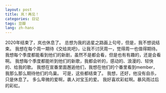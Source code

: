 ```yaml
---
layout: post
title: 岚！再见！
categories: 日记
tags: 豆瓣
lang: zh-hans
---
```

2020年结束了，岚也休息了。
总想为我的追星之路画上句号，但是，我不想说结束。
我想在每个周一期待《交给岚吧》，让我不讨厌周一，觉得周一也值得期待。
我想每个季度都能看到他们的新剧，虽然不是都会看，但是也有有趣的，还是会看啊。
我想每个季度都能听到他们的新歌，我都会听的，感动的、浪漫的、轻快的、给我的歌。
我想在宣番里面邂逅他们，我想在他们的个番里看到member，我那么那么期待他们的鸟巢。
可是，这些都结束了。
我想，还好，他没有自杀，只是休息了。
多么卑微的爱啊，袭人对宝玉的爱。
我好喜欢彩虹啊。暴风雨过后的彩虹。